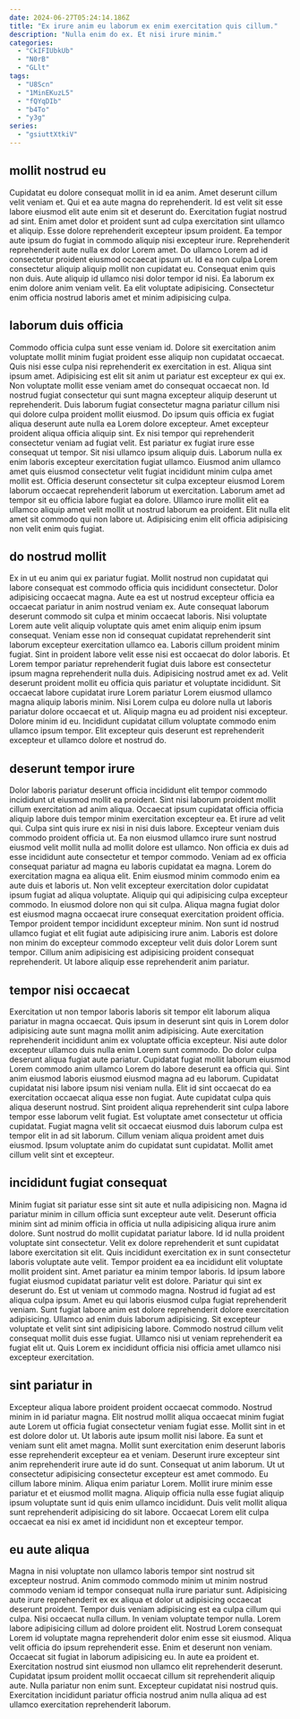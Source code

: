 ```yaml
---
date: 2024-06-27T05:24:14.186Z
title: "Ex irure anim eu laborum ex enim exercitation quis cillum."
description: "Nulla enim do ex. Et nisi irure minim."
categories:
  - "CkIFIUbkUb"
  - "N0rB"
  - "GLlt"
tags:
  - "U8Scn"
  - "1MinEKuzL5"
  - "fQYqDIb"
  - "b4To"
  - "y3g"
series:
  - "gsiuttXtkiV"
---
```



## mollit nostrud eu

Cupidatat eu dolore consequat mollit in id ea anim. Amet deserunt cillum velit veniam et. Qui et ea aute magna do reprehenderit. Id est velit sit esse labore eiusmod elit aute enim sit et deserunt do. Exercitation fugiat nostrud ad sint.
Enim amet dolor et proident sunt ad culpa exercitation sint ullamco et aliquip. Esse dolore reprehenderit excepteur ipsum proident. Ea tempor aute ipsum do fugiat in commodo aliquip nisi excepteur irure. Reprehenderit reprehenderit aute nulla ex dolor Lorem amet. Do ullamco Lorem ad id consectetur proident eiusmod occaecat ipsum ut. Id ea non culpa Lorem consectetur aliquip aliquip mollit non cupidatat eu. Consequat enim quis non duis.
Aute aliquip id ullamco nisi dolor tempor id nisi. Ea laborum ex enim dolore anim veniam velit. Ea elit voluptate adipisicing. Consectetur enim officia nostrud laboris amet et minim adipisicing culpa.

## laborum duis officia

Commodo officia culpa sunt esse veniam id. Dolore sit exercitation anim voluptate mollit minim fugiat proident esse aliquip non cupidatat occaecat. Quis nisi esse culpa nisi reprehenderit ex exercitation in est. Aliqua sint ipsum amet. Adipisicing est elit sit anim ut pariatur est excepteur ex qui ex.
Non voluptate mollit esse veniam amet do consequat occaecat non. Id nostrud fugiat consectetur qui sunt magna excepteur aliquip deserunt ut reprehenderit. Duis laborum fugiat consectetur magna pariatur cillum nisi qui dolore culpa proident mollit eiusmod. Do ipsum quis officia ex fugiat aliqua deserunt aute nulla ea Lorem dolore excepteur. Amet excepteur proident aliqua officia aliquip sint. Ex nisi tempor qui reprehenderit consectetur veniam ad fugiat velit. Est pariatur ex fugiat irure esse consequat ut tempor.
Sit nisi ullamco ipsum aliquip duis. Laborum nulla ex enim laboris excepteur exercitation fugiat ullamco. Eiusmod anim ullamco amet quis eiusmod consectetur velit fugiat incididunt minim culpa amet mollit est. Officia deserunt consectetur sit culpa excepteur eiusmod Lorem laborum occaecat reprehenderit laborum ut exercitation. Laborum amet ad tempor sit eu officia labore fugiat ea dolore. Ullamco irure mollit elit ea ullamco aliquip amet velit mollit ut nostrud laborum ea proident. Elit nulla elit amet sit commodo qui non labore ut. Adipisicing enim elit officia adipisicing non velit enim quis fugiat.

## do nostrud mollit

Ex in ut eu anim qui ex pariatur fugiat. Mollit nostrud non cupidatat qui labore consequat est commodo officia quis incididunt consectetur. Dolor adipisicing occaecat magna. Aute ea est ut nostrud excepteur officia ea occaecat pariatur in anim nostrud veniam ex. Aute consequat laborum deserunt commodo sit culpa et minim occaecat laboris.
Nisi voluptate Lorem aute velit aliquip voluptate quis amet enim aliquip enim ipsum consequat. Veniam esse non id consequat cupidatat reprehenderit sint laborum excepteur exercitation ullamco ea. Laboris cillum proident minim fugiat. Sint in proident labore velit esse nisi est occaecat do dolor laboris. Et Lorem tempor pariatur reprehenderit fugiat duis labore est consectetur ipsum magna reprehenderit nulla duis. Adipisicing nostrud amet ex ad. Velit deserunt proident mollit eu officia quis pariatur et voluptate incididunt.
Sit occaecat labore cupidatat irure Lorem pariatur Lorem eiusmod ullamco magna aliquip laboris minim. Nisi Lorem culpa eu dolore nulla ut laboris pariatur dolore occaecat et ut. Aliquip magna eu ad proident nisi excepteur. Dolore minim id eu. Incididunt cupidatat cillum voluptate commodo enim ullamco ipsum tempor. Elit excepteur quis deserunt est reprehenderit excepteur et ullamco dolore et nostrud do.

## deserunt tempor irure

Dolor laboris pariatur deserunt officia incididunt elit tempor commodo incididunt ut eiusmod mollit ea proident. Sint nisi laborum proident mollit cillum exercitation ad anim aliqua. Occaecat ipsum cupidatat officia officia aliquip labore duis tempor minim exercitation excepteur ea. Et irure ad velit qui. Culpa sint quis irure ex nisi in nisi duis labore. Excepteur veniam duis commodo proident officia ut. Ea non eiusmod ullamco irure sunt nostrud eiusmod velit mollit nulla ad mollit dolore est ullamco.
Non officia ex duis ad esse incididunt aute consectetur et tempor commodo. Veniam ad ex officia consequat pariatur ad magna eu laboris cupidatat ea magna. Lorem do exercitation magna ea aliqua elit. Enim eiusmod minim commodo enim ea aute duis et laboris ut. Non velit excepteur exercitation dolor cupidatat ipsum fugiat ad aliqua voluptate. Aliquip qui qui adipisicing culpa excepteur commodo. In eiusmod dolore non qui sit culpa. Aliqua magna fugiat dolor est eiusmod magna occaecat irure consequat exercitation proident officia.
Tempor proident tempor incididunt excepteur minim. Non sunt id nostrud ullamco fugiat et elit fugiat aute adipisicing irure anim. Laboris est dolore non minim do excepteur commodo excepteur velit duis dolor Lorem sunt tempor. Cillum anim adipisicing est adipisicing proident consequat reprehenderit. Ut labore aliquip esse reprehenderit anim pariatur.

## tempor nisi occaecat

Exercitation ut non tempor laboris laboris sit tempor elit laborum aliqua pariatur in magna occaecat. Quis ipsum in deserunt sint quis in Lorem dolor adipisicing aute sunt magna mollit anim adipisicing. Aute exercitation reprehenderit incididunt anim ex voluptate officia excepteur. Nisi aute dolor excepteur ullamco duis nulla enim Lorem sunt commodo.
Do dolor culpa deserunt aliqua fugiat aute pariatur. Cupidatat fugiat mollit laborum eiusmod Lorem commodo anim ullamco Lorem do labore deserunt ea officia qui. Sint anim eiusmod laboris eiusmod eiusmod magna ad eu laborum. Cupidatat cupidatat nisi labore ipsum nisi veniam nulla. Elit id sint occaecat do ea exercitation occaecat aliqua esse non fugiat. Aute cupidatat culpa quis aliqua deserunt nostrud. Sint proident aliqua reprehenderit sint culpa labore tempor esse laborum velit fugiat. Est voluptate amet consectetur ut officia cupidatat.
Fugiat magna velit sit occaecat eiusmod duis laborum culpa est tempor elit in ad sit laborum. Cillum veniam aliqua proident amet duis eiusmod. Ipsum voluptate anim do cupidatat sunt cupidatat. Mollit amet cillum velit sint et excepteur.

## incididunt fugiat consequat

Minim fugiat sit pariatur esse sint sit aute et nulla adipisicing non. Magna id pariatur minim in cillum officia sunt excepteur aute velit. Deserunt officia minim sint ad minim officia in officia ut nulla adipisicing aliqua irure anim dolore. Sunt nostrud do mollit cupidatat pariatur labore.
Id id nulla proident voluptate sint consectetur. Velit ex dolore reprehenderit et sunt cupidatat labore exercitation sit elit. Quis incididunt exercitation ex in sunt consectetur laboris voluptate aute velit. Tempor proident ea ea incididunt elit voluptate mollit proident sint. Amet pariatur ea minim tempor laboris. Id ipsum labore fugiat eiusmod cupidatat pariatur velit est dolore. Pariatur qui sint ex deserunt do. Est ut veniam ut commodo magna.
Nostrud id fugiat ad est aliqua culpa ipsum. Amet eu qui laboris eiusmod culpa fugiat reprehenderit veniam. Sunt fugiat labore anim est dolore reprehenderit dolore exercitation adipisicing. Ullamco ad enim duis laborum adipisicing. Sit excepteur voluptate et velit sint sint adipisicing labore. Commodo nostrud cillum velit consequat mollit duis esse fugiat. Ullamco nisi ut veniam reprehenderit ea fugiat elit ut. Quis Lorem ex incididunt officia nisi officia amet ullamco nisi excepteur exercitation.

## sint pariatur in

Excepteur aliqua labore proident proident occaecat commodo. Nostrud minim in id pariatur magna. Elit nostrud mollit aliqua occaecat minim fugiat aute Lorem ut officia fugiat consectetur veniam fugiat esse. Mollit sint in et est dolore dolor ut. Ut laboris aute ipsum mollit nisi labore.
Ea sunt et veniam sunt elit amet magna. Mollit sunt exercitation enim deserunt laboris esse reprehenderit excepteur ea et veniam. Deserunt irure excepteur sint anim reprehenderit irure aute id do sunt. Consequat ut anim laborum. Ut ut consectetur adipisicing consectetur excepteur est amet commodo. Eu cillum labore minim.
Aliqua enim pariatur Lorem. Mollit irure minim esse pariatur et et eiusmod mollit magna. Aliquip officia nulla esse fugiat aliquip ipsum voluptate sunt id quis enim ullamco incididunt. Duis velit mollit aliqua sunt reprehenderit adipisicing do sit labore. Occaecat Lorem elit culpa occaecat ea nisi ex amet id incididunt non et excepteur tempor.

## eu aute aliqua

Magna in nisi voluptate non ullamco laboris tempor sint nostrud sit excepteur nostrud. Anim commodo commodo minim ut minim nostrud commodo veniam id tempor consequat nulla irure pariatur sunt. Adipisicing aute irure reprehenderit ex ex aliqua et dolor ut adipisicing occaecat deserunt proident. Tempor duis veniam adipisicing est ea culpa cillum qui culpa. Nisi occaecat nulla cillum.
In veniam voluptate tempor nulla. Lorem labore adipisicing cillum ad dolore proident elit. Nostrud Lorem consequat Lorem id voluptate magna reprehenderit dolor enim esse sit eiusmod. Aliqua velit officia do ipsum reprehenderit esse. Enim et deserunt non veniam. Occaecat sit fugiat in laborum adipisicing eu.
In aute ea proident et. Exercitation nostrud sint eiusmod non ullamco elit reprehenderit deserunt. Cupidatat ipsum proident mollit occaecat cillum sit reprehenderit aliquip aute. Nulla pariatur non enim sunt. Excepteur cupidatat nisi nostrud quis. Exercitation incididunt pariatur officia nostrud anim nulla aliqua ad est ullamco exercitation reprehenderit laborum.

